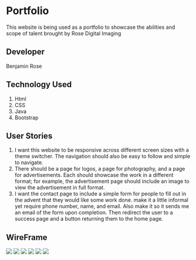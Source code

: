 # Portfolio
This website is being used as a portfolio to showcase the abilities and scope of talent brought by Rose Digital Imaging

## Developer
Benjamin Rose

## Technology Used
1. Html
2. CSS
3. Java
4. Bootstrap

## User Stories
1. I want this website to be responsive across different screen sizes with a theme switcher. The navigation should also be easy to follow and simple to navigate.
2. There should be a page for logos, a page for photography, and a page for advertisements. Each should showcase the work in a different format; for example, the advertisement page should include an image to view the advertisement in full format.
3. I want the contact page to include a simple form for people to fill out in the advent that they would like some work done. make it a little informal yet require phone number, name, and email. Also make it so it sends me an email of the form upon completion. Then redirect the user to a success page and a button returning them to the home page.

## WireFrame
<img src="./wireframe/home.jpg">
<img src="./wireframe/logos.jpg">
<img src="./wireframe/photography.jpg">
<img src="./wireframe/advertisements.jpg">
<img src="./wireframe/contact.jpg">
<img src="./wireframe/sucess.jpg">

